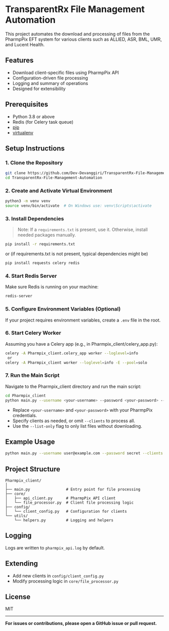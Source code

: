 # TransparentRx File Management Automation

This project automates the download and processing of files from the PharmpPix EFT system for various clients such as ALLIED, ASR, BML, UMR, and Lucent Health.

## Features

- Download client-specific files using PharmpPix API
- Configuration-driven file processing
- Logging and summary of operations
- Designed for extensibility

## Prerequisites

- Python 3.8 or above
- Redis (for Celery task queue)
- [pip](https://pip.pypa.io/en/stable/)
- [virtualenv](https://virtualenv.pypa.io/en/latest/)

## Setup Instructions

### 1. Clone the Repository

```bash
git clone https://github.com/Dev-Devanggiri/TransparentRx-File-Management-Automation.git
cd TransparentRx-File-Management-Automation
```

### 2. Create and Activate Virtual Environment

```bash
python3 -m venv venv
source venv/bin/activate  # On Windows use: venv\Scripts\activate
```

### 3. Install Dependencies

> Note: If a `requirements.txt` is present, use it. Otherwise, install needed packages manually.

```bash
pip install -r requirements.txt
```
or (if requirements.txt is not present, typical dependencies might be)
```bash
pip install requests celery redis
```

### 4. Start Redis Server

Make sure Redis is running on your machine:
```bash
redis-server
```

### 5. Configure Environment Variables (Optional)

If your project requires environment variables, create a `.env` file in the root.

### 6. Start Celery Worker

Assuming you have a Celery app (e.g., in Pharmpix_client/celery_app.py):

```bash
celery -A Pharmpix_client.celery_app worker --loglevel=info
 or 
celery -A Pharmpix_client worker --loglevel=info -E --pool=solo
```

### 7. Run the Main Script

Navigate to the Pharmpix_client directory and run the main script:

```bash
cd Pharmpix_client
python main.py --username <your-username> --password <your-password> --clients ALLIED ASR --download-dir <directory>
```
- Replace `<your-username>` and `<your-password>` with your PharmpPix credentials.
- Specify clients as needed, or omit `--clients` to process all.
- Use the `--list-only` flag to only list files without downloading.

## Example Usage

```bash
python main.py --username user@example.com --password secret --clients ALLIED --download-dir ./downloads
```

## Project Structure

```
Pharmpix_client/
│
├── main.py                # Entry point for file processing
├── core/
│   ├── api_client.py      # PharmpPix API client
│   └── file_processor.py  # Client file processing logic
├── config/
│   └── client_config.py   # Configuration for clients
└── utils/
    └── helpers.py         # Logging and helpers
```

## Logging

Logs are written to `pharmpix_api.log` by default.

## Extending

- Add new clients in `config/client_config.py`
- Modify processing logic in `core/file_processor.py`

## License

MIT

---

**For issues or contributions, please open a GitHub issue or pull request.**
